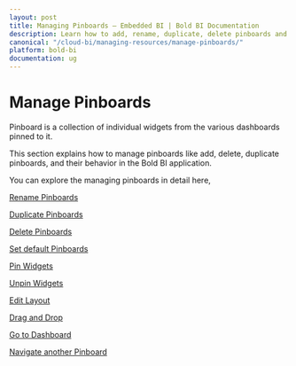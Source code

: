 ```yaml
---
layout: post
title: Managing Pinboards – Embedded BI | Bold BI Documentation
description: Learn how to add, rename, duplicate, delete pinboards and pin/unpin widgets in Bold BI deployed in your server.
canonical: "/cloud-bi/managing-resources/manage-pinboards/"
platform: bold-bi
documentation: ug
---
```


# Manage Pinboards

Pinboard is a collection of individual widgets from the various dashboards pinned to it.

This section explains how to manage pinboards like add, delete, duplicate pinboards, and their behavior in the Bold BI application.

You can explore the managing pinboards in detail here,

[Rename Pinboards](/embedded-bi/managing-resources/manage-pinboards/rename-pinboards/)

[Duplicate Pinboards](/embedded-bi/managing-resources/manage-pinboards/duplicate-pinboards/)

[Delete Pinboards](/embedded-bi/managing-resources/manage-pinboards/delete-pinboards/)

[Set default Pinboards](/embedded-bi/managing-resources/manage-pinboards/set-default-pinboards/)

[Pin Widgets](/embedded-bi/managing-resources/manage-pinboards/pin-widgets/)

[Unpin Widgets](/embedded-bi/managing-resources/manage-pinboards/unpin-widgets/)

[Edit Layout](/embedded-bi/managing-resources/manage-pinboards/edit-layout/)

[Drag and Drop](/embedded-bi/managing-resources/manage-pinboards/drag-and-drop/)

[Go to Dashboard](/embedded-bi/managing-resources/manage-pinboards/go-to-dashboard/)

[Navigate another Pinboard](/embedded-bi/managing-resources/manage-pinboards/navigate-another-pinboard/)